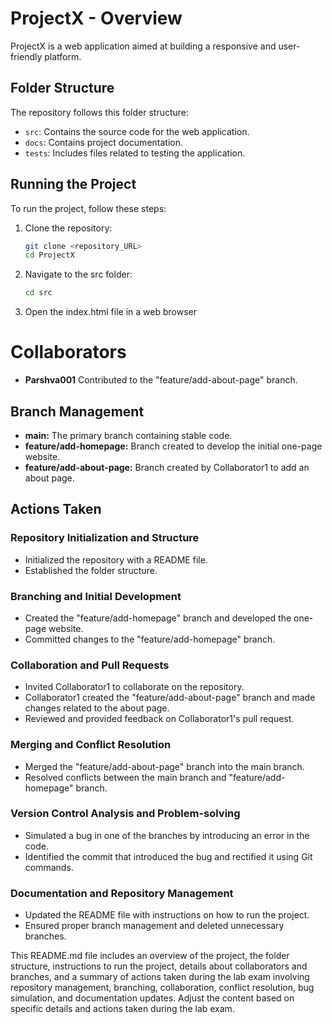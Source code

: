 # ProjectX - Overview

ProjectX is a web application aimed at building a responsive and user-friendly platform.

## Folder Structure

The repository follows this folder structure:
- `src`: Contains the source code for the web application.
- `docs`: Contains project documentation.
- `tests`: Includes files related to testing the application.

## Running the Project

To run the project, follow these steps:

1. Clone the repository:
   ```bash
   git clone <repository_URL>
   cd ProjectX
   
2. Navigate to the src folder:
   ```bash
   cd src
3. Open the index.html file in a web browser

# Collaborators

- **Parshva001** Contributed to the "feature/add-about-page" branch.

## Branch Management

- **main:** The primary branch containing stable code.
- **feature/add-homepage:** Branch created to develop the initial one-page website.
- **feature/add-about-page:** Branch created by Collaborator1 to add an about page.

## Actions Taken

### Repository Initialization and Structure
- Initialized the repository with a README file.
- Established the folder structure.

### Branching and Initial Development
- Created the "feature/add-homepage" branch and developed the one-page website.
- Committed changes to the "feature/add-homepage" branch.

### Collaboration and Pull Requests
- Invited Collaborator1 to collaborate on the repository.
- Collaborator1 created the "feature/add-about-page" branch and made changes related to the about page.
- Reviewed and provided feedback on Collaborator1's pull request.

### Merging and Conflict Resolution
- Merged the "feature/add-about-page" branch into the main branch.
- Resolved conflicts between the main branch and "feature/add-homepage" branch.

### Version Control Analysis and Problem-solving
- Simulated a bug in one of the branches by introducing an error in the code.
- Identified the commit that introduced the bug and rectified it using Git commands.

### Documentation and Repository Management
- Updated the README file with instructions on how to run the project.
- Ensured proper branch management and deleted unnecessary branches.


This README.md file includes an overview of the project, the folder structure, instructions to run the project, details about collaborators and branches, and a summary of actions taken during the lab exam involving repository management, branching, collaboration, conflict resolution, bug simulation, and documentation updates. Adjust the content based on specific details and actions taken during the lab exam.

